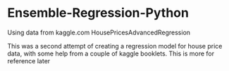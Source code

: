 # Ensemble-Regression-Python
Using data from kaggle.com HousePricesAdvancedRegression


This was a second attempt of creating a regression model for house price data, with some help from a couple of kaggle booklets.
This is more for reference later
